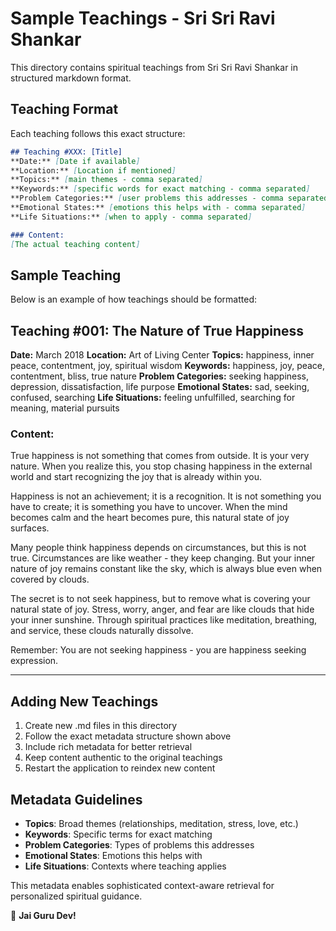 # Sample Teachings - Sri Sri Ravi Shankar

This directory contains spiritual teachings from Sri Sri Ravi Shankar in structured markdown format.

## Teaching Format

Each teaching follows this exact structure:

```markdown
## Teaching #XXX: [Title]
**Date:** [Date if available]
**Location:** [Location if mentioned]
**Topics:** [main themes - comma separated]
**Keywords:** [specific words for exact matching - comma separated]
**Problem Categories:** [user problems this addresses - comma separated]
**Emotional States:** [emotions this helps with - comma separated]
**Life Situations:** [when to apply - comma separated]

### Content:
[The actual teaching content]
```

## Sample Teaching

Below is an example of how teachings should be formatted:

## Teaching #001: The Nature of True Happiness
**Date:** March 2018
**Location:** Art of Living Center
**Topics:** happiness, inner peace, contentment, joy, spiritual wisdom
**Keywords:** happiness, joy, peace, contentment, bliss, true nature
**Problem Categories:** seeking happiness, depression, dissatisfaction, life purpose
**Emotional States:** sad, seeking, confused, searching
**Life Situations:** feeling unfulfilled, searching for meaning, material pursuits

### Content:
True happiness is not something that comes from outside. It is your very nature. When you realize this, you stop chasing happiness in the external world and start recognizing the joy that is already within you.

Happiness is not an achievement; it is a recognition. It is not something you have to create; it is something you have to uncover. When the mind becomes calm and the heart becomes pure, this natural state of joy surfaces.

Many people think happiness depends on circumstances, but this is not true. Circumstances are like weather - they keep changing. But your inner nature of joy remains constant like the sky, which is always blue even when covered by clouds.

The secret is to not seek happiness, but to remove what is covering your natural state of joy. Stress, worry, anger, and fear are like clouds that hide your inner sunshine. Through spiritual practices like meditation, breathing, and service, these clouds naturally dissolve.

Remember: You are not seeking happiness - you are happiness seeking expression.

---

## Adding New Teachings

1. Create new .md files in this directory
2. Follow the exact metadata structure shown above  
3. Include rich metadata for better retrieval
4. Keep content authentic to the original teachings
5. Restart the application to reindex new content

## Metadata Guidelines

- **Topics**: Broad themes (relationships, meditation, stress, love, etc.)
- **Keywords**: Specific terms for exact matching
- **Problem Categories**: Types of problems this addresses
- **Emotional States**: Emotions this helps with
- **Life Situations**: Contexts where teaching applies

This metadata enables sophisticated context-aware retrieval for personalized spiritual guidance.

🙏 **Jai Guru Dev!**
